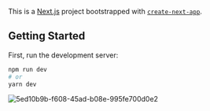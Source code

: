 This is a [Next.js](https://nextjs.org/) project bootstrapped with [`create-next-app`](https://github.com/vercel/next.js/tree/canary/packages/create-next-app).

## Getting Started

First, run the development server:

```bash
npm run dev
# or
yarn dev
```

![5ed10b9b-f608-45ad-b08e-995fe700d0e2](https://user-images.githubusercontent.com/86415401/180662778-03c7671e-4bc8-4f18-9120-a9d0f99c6a28.gif)

